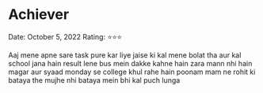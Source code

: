 # Achiever

Date: October 5, 2022
Rating: ⭐⭐⭐

Aaj mene apne sare task pure kar liye jaise ki kal mene bolat tha aur kal school jana hain result lene bus mein dakke kahne hain zara mann nhi hain magar  aur syaad monday se college khul rahe hain poonam mam ne rohit ki bataya the mujhe nhi bataya mein bhi kal puch lunga
